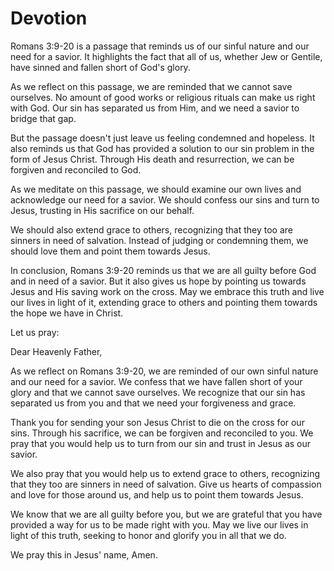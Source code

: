 # Devotion

Romans 3:9-20 is a passage that reminds us of our sinful nature and our need for a savior. It highlights the fact that all of us, whether Jew or Gentile, have sinned and fallen short of God's glory.

As we reflect on this passage, we are reminded that we cannot save ourselves. No amount of good works or religious rituals can make us right with God. Our sin has separated us from Him, and we need a savior to bridge that gap.

But the passage doesn't just leave us feeling condemned and hopeless. It also reminds us that God has provided a solution to our sin problem in the form of Jesus Christ. Through His death and resurrection, we can be forgiven and reconciled to God.

As we meditate on this passage, we should examine our own lives and acknowledge our need for a savior. We should confess our sins and turn to Jesus, trusting in His sacrifice on our behalf.

We should also extend grace to others, recognizing that they too are sinners in need of salvation. Instead of judging or condemning them, we should love them and point them towards Jesus.

In conclusion, Romans 3:9-20 reminds us that we are all guilty before God and in need of a savior. But it also gives us hope by pointing us towards Jesus and His saving work on the cross. May we embrace this truth and live our lives in light of it, extending grace to others and pointing them towards the hope we have in Christ. 

Let us pray:

Dear Heavenly Father,

As we reflect on Romans 3:9-20, we are reminded of our own sinful nature and our need for a savior. We confess that we have fallen short of your glory and that we cannot save ourselves. We recognize that our sin has separated us from you and that we need your forgiveness and grace.

Thank you for sending your son Jesus Christ to die on the cross for our sins. Through his sacrifice, we can be forgiven and reconciled to you. We pray that you would help us to turn from our sin and trust in Jesus as our savior.

We also pray that you would help us to extend grace to others, recognizing that they too are sinners in need of salvation. Give us hearts of compassion and love for those around us, and help us to point them towards Jesus.

We know that we are all guilty before you, but we are grateful that you have provided a way for us to be made right with you. May we live our lives in light of this truth, seeking to honor and glorify you in all that we do.

We pray this in Jesus' name, Amen.